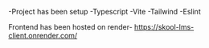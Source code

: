 -Project has been setup
-Typescript
-Vite
-Tailwind
-Eslint


Frontend has been hosted on render- https://skool-lms-client.onrender.com/